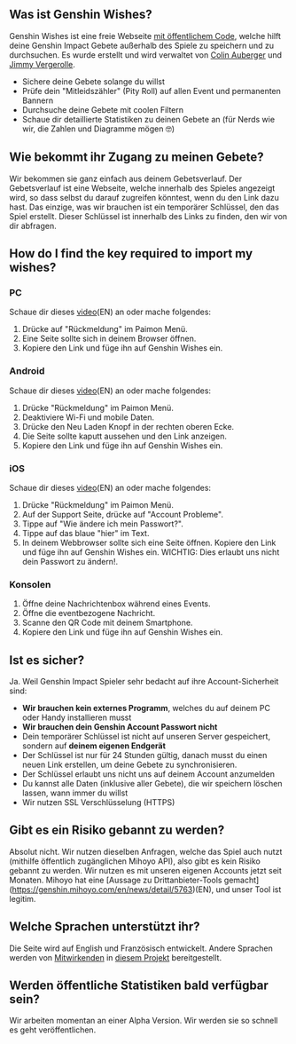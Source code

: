 ## Was ist Genshin Wishes?
Genshin Wishes ist eine freie Webseite [mit öffentlichem Code](https://github.com/genshin-wishes), welche hilft deine Genshin Impact Gebete außerhalb des Spiele zu speichern und zu durchsuchen. Es wurde erstellt und wird verwaltet von [Colin Auberger](https://www.linkedin.com/in/colin-auberger/) und [Jimmy Vergerolle](https://vergerolle.fr).

- Sichere deine Gebete solange du willst
- Prüfe dein "Mitleidszähler" (Pity Roll) auf allen Event und permanenten Bannern
- Durchsuche deine Gebete mit coolen Filtern
- Schaue dir detaillierte Statistiken zu deinen Gebete an (für Nerds wie wir, die Zahlen und Diagramme mögen 🤓)

## Wie bekommt ihr Zugang zu meinen Gebete?
Wir bekommen sie ganz einfach aus deinem Gebetsverlauf. Der Gebetsverlauf ist eine Webseite, welche innerhalb des Spieles angezeigt wird, so dass selbst du darauf zugreifen könntest, wenn du den Link dazu hast. Das einzige, was wir brauchen ist ein temporärer Schlüssel, den das Spiel erstellt. Dieser Schlüssel ist innerhalb des Links zu finden, den wir von dir abfragen.

## How do I find the key required to import my wishes?
### PC
Schaue dir dieses  [video](https://www.youtube.com/watch?v=a16X0R_rSZc)(EN) an oder mache folgendes:
1) Drücke auf "Rückmeldung" im Paimon Menü.
2) Eine Seite sollte sich in deinem Browser öffnen.
3) Kopiere den Link und füge ihn auf Genshin Wishes ein.

### Android
Schaue dir dieses [video](https://www.youtube.com/watch?v=hok0jCjSrjo)(EN) an oder mache folgendes:
1) Drücke "Rückmeldung" im Paimon Menü.
2) Deaktiviere Wi-Fi und mobile Daten.
3) Drücke den Neu Laden Knopf in der rechten oberen Ecke.
4) Die Seite sollte kaputt aussehen und den Link anzeigen.
5) Kopiere den Link und füge ihn auf Genshin Wishes ein.

### iOS
Schaue dir dieses [video](https://www.youtube.com/watch?v=HW8nywx9Tio)(EN) an oder mache folgendes:
1) Drücke "Rückmeldung" im Paimon Menü.
2) Auf der Support Seite, drücke auf "Account Probleme".
3) Tippe auf "Wie ändere ich mein Passwort?".
4) Tippe auf das blaue "hier" im Text.
5) In deinem Webbrowser sollte sich eine Seite öffnen. Kopiere den Link und füge ihn auf Genshin Wishes ein.
   WICHTIG: Dies erlaubt uns nicht dein Passwort zu ändern!.

### Konsolen
1) Öffne deine Nachrichtenbox während eines Events.
2) Öffne die eventbezogene Nachricht.
3) Scanne den QR Code mit deinem Smartphone.
4) Kopiere den Link und füge ihn auf Genshin Wishes ein.

## Ist es sicher?
Ja. Weil Genshin Impact Spieler sehr bedacht auf ihre Account-Sicherheit sind:
- **Wir brauchen kein externes Programm**, welches du auf deinem PC oder Handy installieren musst
- **Wir brauchen dein Genshin Account Passwort nicht**
- Dein temporärer Schlüssel ist nicht auf unseren Server gespeichert, sondern auf **deinem eigenen Endgerät**
- Der Schlüssel ist nur für 24 Stunden gültig, danach musst du einen neuen Link erstellen, um deine Gebete zu synchronisieren.
- Der Schlüssel erlaubt uns nicht uns auf deinem Account anzumelden
- Du kannst alle Daten (inklusive aller Gebete), die wir speichern löschen lassen, wann immer du willst
- Wir nutzen SSL Verschlüsselung (HTTPS)

## Gibt es ein Risiko gebannt zu werden?
Absolut nicht. Wir nutzen dieselben Anfragen, welche das Spiel auch nutzt (mithilfe öffentlich zugänglichen Mihoyo API), also gibt es kein Risiko gebannt zu werden. Wir nutzen es mit unseren eigenen Accounts jetzt seit Monaten. Mihoyo hat eine [Aussage zu Drittanbieter-Tools gemacht] (https://genshin.mihoyo.com/en/news/detail/5763)(EN), und unser Tool ist legitim.

## Welche Sprachen unterstützt ihr?
Die Seite wird auf English und Französisch entwickelt. Andere Sprachen werden von [Mitwirkenden](https://github.com/genshin-wishes/genshin-wishes-i18n/blob/main/CONTRIBUTORS.md) in [diesem Projekt](https://github.com/genshin-wishes/genshin-wishes-i18n) bereitgestellt.

## Werden öffentliche Statistiken bald verfügbar sein?
Wir arbeiten momentan an einer Alpha Version. Wir werden sie so schnell es geht veröffentlichen.

